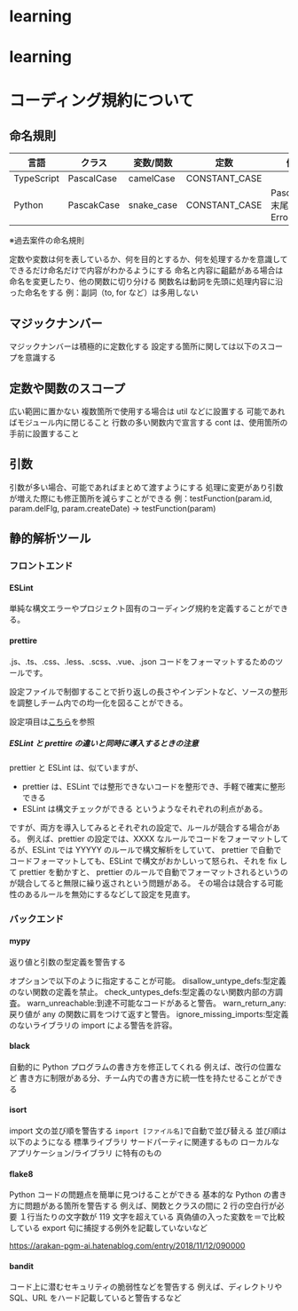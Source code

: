 # learning

# learning

# コーディング規約について

## 命名規則

| 言語       | クラス     | 変数/関数  | 定数          | 例外                    |
| ---------- | ---------- | ---------- | ------------- | ----------------------- |
| TypeScript | PascalCase | camelCase  | CONSTANT_CASE |                         |
| Python     | PascakCase | snake_case | CONSTANT_CASE | PascalCase 末尾に Error |

※過去案件の命名規則

定数や変数は何を表しているか、何を目的とするか、何を処理するかを意識してできるだけ命名だけで内容がわかるようにする
命名と内容に齟齬がある場合は命名を変更したり、他の関数に切り分ける
関数名は動詞を先頭に処理内容に沿った命名をする
例：副詞（to, for など）は多用しない

## マジックナンバー

マジックナンバーは積極的に定数化する
設定する箇所に関しては以下のスコープを意識する

## 定数や関数のスコープ

広い範囲に置かない
複数箇所で使用する場合は util などに設置する
可能であればモジュール内に閉じること
行数の多い関数内で宣言する cont は、使用箇所の手前に設置すること

## 引数

引数が多い場合、可能であればまとめて渡すようにする
処理に変更があり引数が増えた際にも修正箇所を減らすことができる
例：testFunction(param.id, param.delFlg, param.createDate) → testFunction(param)

## 静的解析ツール

### フロントエンド

#### ESLint

単純な構文エラーやプロジェクト固有のコーディング規約を定義することができる。

#### prettire

.js、.ts、.css、.less、.scss、.vue、.json コードをフォーマットするためのツールです。

設定ファイルで制御することで折り返しの長さやインデントなど、ソースの整形を調整しチーム内での均一化を図ることができる。

設定項目は[こちら](https://zenn.dev/shimakaze_soft/articles/57642e22124968)を参照

##### ESLint と prettire の違いと同時に導入するときの注意

prettier と ESLint は、似ていますが、

- prettier は、ESLint では整形できないコードを整形でき、手軽で確実に整形できる
- ESLint は構文チェックができる
  というようなそれぞれの利点がある。

ですが、両方を導入してみるとそれぞれの設定で、ルールが競合する場合がある。
例えば、prettier の設定では、XXXX なルールでコードをフォーマットしてるが、ESLint では YYYYY のルールで構文解析をしていて、
prettier で自動でコードフォーマットしても、ESLint で構文がおかしいって怒られ、それを fix して prettier を動かすと、
prettier のルールで自動でフォーマットされるというのが競合してると無限に繰り返されという問題がある。
その場合は競合する可能性のあるルールを無効にするなどして設定を見直す。

### バックエンド

#### mypy

返り値と引数の型定義を警告する

オプションで以下のように指定することが可能。
disallow_untype_defs:型定義のない関数の定義を禁止。
check_untypes_defs:型定義のない関数内部の方調査。
warn_unreachable:到達不可能なコードがあると警告。
warn_return_any:戻り値が any の関数に肩をつけて返すと警告。
ignore_missing_imports:型定義のないライブラリの import による警告を許容。

#### black

自動的に Python プログラムの書き方を修正してくれる
例えば、改行の位置など
書き方に制限がある分、チーム内での書き方に統一性を持たせることができる

#### isort

import 文の並び順を警告する
`import [ファイル名]`で自動で並び替える
並び順は以下のようになる
標準ライブラリ
サードパーティに関連するもの
ローカルな アプリケーション/ライブラリ に特有のもの

#### flake8

Python コードの問題点を簡単に見つけることができる
基本的な Python の書き方に問題がある箇所を警告する
例えば、関数とクラスの間に 2 行の空白行が必要
１行当たりの文字数が 119 文字を超えている
真偽値の入った変数を＝で比較している
export 句に捕捉する例外を記載していないなど

https://arakan-pgm-ai.hatenablog.com/entry/2018/11/12/090000

#### bandit

コード上に潜むセキュリティの脆弱性などを警告する
例えば、ディレクトリや SQL、URL をハード記載していると警告するなど
